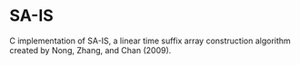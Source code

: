 # SA-IS
C implementation of SA-IS, a linear time suffix array construction algorithm created by Nong, Zhang, and Chan (2009).
